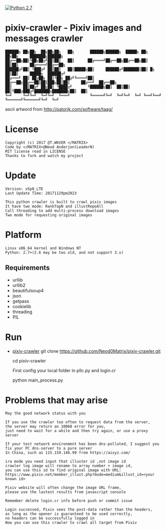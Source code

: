 [![Python 2.7](https://img.shields.io/badge/Python-2.7-yellow.svg)](http://www.python.org/download/)

# pixiv-crawler - Pixiv images and messages crawler

    ██████╗ ██╗██╗  ██╗██╗██╗   ██╗       ██████╗██████╗  █████╗ ██╗    ██╗██╗     ███████╗██████╗ 
    ██╔══██╗██║╚██╗██╔╝██║██║   ██║      ██╔════╝██╔══██╗██╔══██╗██║    ██║██║     ██╔════╝██╔══██╗
    ██████╔╝██║ ╚███╔╝ ██║██║   ██║█████╗██║     ██████╔╝███████║██║ █╗ ██║██║     █████╗  ██████╔╝
    ██╔═══╝ ██║ ██╔██╗ ██║╚██╗ ██╔╝╚════╝██║     ██╔══██╗██╔══██║██║███╗██║██║     ██╔══╝  ██╔══██╗
    ██║     ██║██╔╝ ██╗██║ ╚████╔╝       ╚██████╗██║  ██║██║  ██║╚███╔███╔╝███████╗███████╗██║  ██║
    ╚═╝     ╚═╝╚═╝  ╚═╝╚═╝  ╚═══╝         ╚═════╝╚═╝  ╚═╝╚═╝  ╚═╝ ╚══╝╚══╝ ╚══════╝╚══════╝╚═╝  ╚═╝

ascii artword from http://patorjk.com/software/taag/

License
======
    
    Copyright (c) 2017 @T.WKVER </MATRIX>
    Code by </MATRIX>@Neod Anderjon(LeaderN)
    MIT license read in LICENSE
    Thanks to fork and watch my project

Update
======

    Version: v5p0_LTE 
    Last Update Time: 20171129pm2023
    
    This python crawler is built to crawl pixiv images
    It have two mode: RankTopN and illustRepoAll 
    Call threading to add multi-process download images
    Two mode for requesting original images

Platform
======

    Linux x86_64 kernel and Windows NT
    Python: 2.7+(2.6 may be too old, and not support 3.x)

## Requirements

* urllib
* urllib2
* beautifulsoup4
* json
* getpass
* cookielib
* threading
* PIL

Run
======

- [pixiv-crawler](https://github.com/Neod0Matrix/pixiv-crawler)
    git clone https://github.com/Neod0Matrix/pixiv-crawler.git
    
    cd pixiv-crawler
    
    First config your local folder in pllc.py and login.cr
    
    python main_process.py

Problems that may arise
======

    May the good network status with you

    If you use the crawler too often to request data from the server, 
    the server may return an 10060 error for you, 
    just need to wait for a while and then try again, or use a proxy server
    
    If your test network environment has been dns-polluted, I suggest you 
    fix your PC dns-server to a pure server
    In China, such as 115.159.146.99 from https://aixyz.com/
    
    ira mode you need input that illuster id ,not image id
    crawler log image will rename to array number + image id, 
    you can use this id to find original image with URL:
    https://www.pixiv.net/member_illust.php?mode=medium&illust_id=<your known id>
    
    Pixiv website will often change the image URL frame, 
    please use the lastest results from javascript console
    
    Remember delete login.cr info before push or commit issue
    
    Login successed, Pixiv sees the post-data rather than the headers,
    as long as the opener is guaranteed to be used correctly, 
    no headers can be successfully logged in
    Now you can use this crawler to crawl all target from Pixiv
    